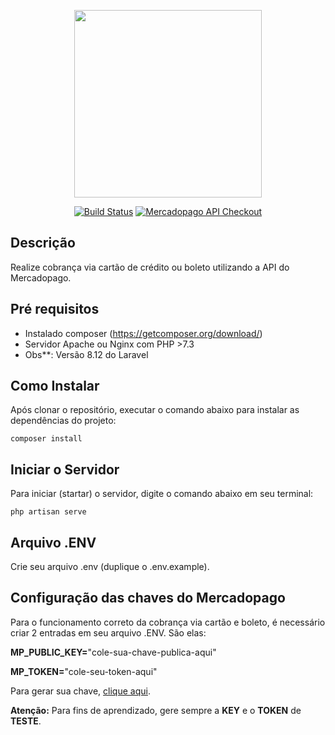 <p align="center"><a href="https://www.mercadopago.com.br/developers/pt/guides/online-payments/checkout-api/receiving-payment-by-card" target="_blank"><img src="https://www.shipay.com.br/wp-content/uploads/2020/09/mercado-pago-logo.png" width="300"></a></p>

<p align="center">
<a href="https://travis-ci.org/laravel/framework"><img src="https://travis-ci.org/laravel/framework.svg" alt="Build Status"></a>
<a href="https://www.mercadopago.com.br/developers/pt/guides/online-payments/checkout-api/introduction"><img src="https://img.shields.io/packagist/dt/laravel/framework" alt="Mercadopago API Checkout"></a>
</p>

## Descrição
Realize cobrança via cartão de crédito ou boleto utilizando a API do Mercadopago.


## Pré requisitos
- Instalado composer (https://getcomposer.org/download/)
- Servidor Apache ou Nginx com PHP >7.3
- Obs**: Versão 8.12 do Laravel


## Como Instalar

Após clonar o repositório, executar o comando abaixo para instalar as dependências do projeto:


```
composer install
```

## Iniciar o Servidor

Para iniciar (startar) o servidor, digite o comando abaixo em seu terminal:

```
php artisan serve
```

## Arquivo .ENV

Crie seu arquivo .env (duplique o .env.example).

## Configuração das chaves do Mercadopago

Para o funcionamento correto da cobrança via cartão e boleto, é necessário criar 2 entradas em seu arquivo .ENV. São elas:


**MP_PUBLIC_KEY=**"cole-sua-chave-publica-aqui"

**MP_TOKEN=**"cole-seu-token-aqui"


Para gerar sua chave, <a href="https://www.mercadopago.com.br/mlb/account/credentials">clique aqui</a>. 

**Atenção:** Para fins de aprendizado, gere sempre a **KEY** e o **TOKEN** de **TESTE**.
